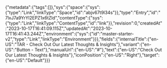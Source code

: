 {"metadata":{"tags":[]},"sys":{"space":{"sys":{"type":"Link","linkType":"Space","id":"abjv67t9l34s"}},"type":"Entry","id":"7lxJ7a9YrYl2EPZ1x6tZld","contentType":{"sys":{"type":"Link","linkType":"ContentType","id":"link"}},"revision":0,"createdAt":"2023-10-17T16:41:09.115Z","updatedAt":"2023-10-17T16:41:43.244Z","environment":{"sys":{"id":"master-starter-v2","type":"Link","linkType":"Environment"}}},"fields":{"internalTitle":{"en-US":"TAR - Check Out Our Latest Thoughts & Insights"},"variant":{"en-US":"Button - Text"},"manualUrl":{"en-US":"#"},"text":{"en-US":"Check Out Our Latest Thoughts & Insights"},"iconPosition":{"en-US":"Right"},"target":{"en-US":"Default"}}}